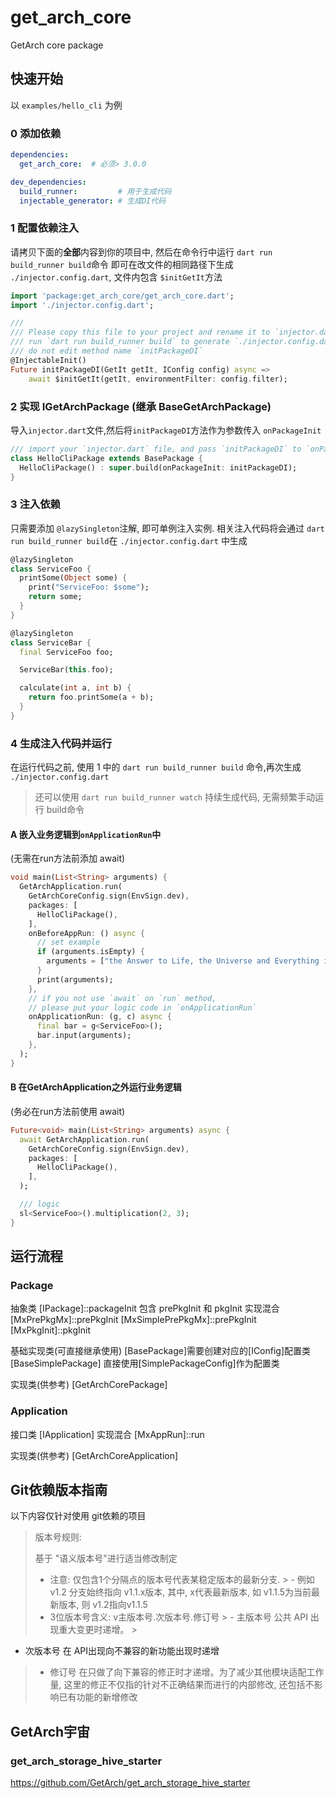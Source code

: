 # get_arch_core

GetArch core package

## 快速开始

以 `examples/hello_cli` 为例

### 0 添加依赖

```yaml
dependencies:
  get_arch_core:  # 必须> 3.0.0

dev_dependencies:
  build_runner:         # 用于生成代码
  injectable_generator: # 生成DI代码
```

### 1 配置依赖注入

请拷贝下面的**全部**内容到你的项目中, 然后在命令行中运行 `dart run build_runner build`命令 即可在改文件的相同路径下生成 `./injector.config.dart`,
文件内包含 `$initGetIt`方法

```dart
import 'package:get_arch_core/get_arch_core.dart';
import './injector.config.dart';

///
/// Please copy this file to your project and rename it to `injector.dart`
/// run `dart run build_runner build` to generate `./injector.config.dart`
/// do not edit method name `initPackageDI`
@InjectableInit()
Future initPackageDI(GetIt getIt, IConfig config) async =>
    await $initGetIt(getIt, environmentFilter: config.filter);
```

### 2 实现 IGetArchPackage (继承 BaseGetArchPackage)

导入`injector.dart`文件,然后将`initPackageDI`方法作为参数传入 `onPackageInit`

```dart
/// import your `injector.dart` file, and pass `initPackageDI` to `onPackageInit`
class HelloCliPackage extends BasePackage {
  HelloCliPackage() : super.build(onPackageInit: initPackageDI);
}
```

### 3 注入依赖

只需要添加 `@lazySingleton`注解, 即可单例注入实例. 相关注入代码将会通过 `dart run build_runner build`在 `./injector.config.dart` 中生成

```dart
@lazySingleton
class ServiceFoo {
  printSome(Object some) {
    print("ServiceFoo: $some");
    return some;
  }
}

@lazySingleton
class ServiceBar {
  final ServiceFoo foo;

  ServiceBar(this.foo);

  calculate(int a, int b) {
    return foo.printSome(a + b);
  }
}
```

### 4 生成注入代码并运行

在运行代码之前, 使用 1 中的 `dart run build_runner build` 命令,再次生成 `./injector.config.dart`
> 还可以使用 `dart run build_runner watch` 持续生成代码, 无需频繁手动运行 build命令

#### A 嵌入业务逻辑到`onApplicationRun`中
(无需在run方法前添加 await)
```dart
void main(List<String> arguments) {
  GetArchApplication.run(
    GetArchCoreConfig.sign(EnvSign.dev),
    packages: [
      HelloCliPackage(),
    ],
    onBeforeAppRun: () async {
      // set example
      if (arguments.isEmpty) {
        arguments = ["the Answer to Life, the Universe and Everything is"];
      }
      print(arguments);
    },
    // if you not use `await` on `run` method,
    // please put your logic code in `onApplicationRun`
    onApplicationRun: (g, c) async {
      final bar = g<ServiceFoo>();
      bar.input(arguments);
    },
  );
}
```

#### B 在GetArchApplication之外运行业务逻辑
(务必在run方法前使用 await)
```dart
Future<void> main(List<String> arguments) async {
  await GetArchApplication.run(
    GetArchCoreConfig.sign(EnvSign.dev),
    packages: [
      HelloCliPackage(),
    ],
  );

  /// logic
  sl<ServiceFoo>().multiplication(2, 3);
}
```

## 运行流程

### Package

抽象类 [IPackage]::packageInit 包含 prePkgInit 和 pkgInit 实现混合
[MxPrePkgMx]::prePkgInit
[MxSimplePrePkgMx]::prePkgInit
[MxPkgInit]::pkgInit

基础实现类(可直接继承使用)
[BasePackage]需要创建对应的[IConfig]配置类
[BaseSimplePackage] 直接使用[SimplePackageConfig]作为配置类

实现类(供参考)
[GetArchCorePackage]

### Application

接口类 [IApplication]
实现混合 [MxAppRun]::run

实现类(供参考)
[GetArchCoreApplication]

## Git依赖版本指南

以下内容仅针对使用 git依赖的项目

> 版本号规则:
>
> 基于 "语义版本号"进行适当修改制定
>
> - 注意:  仅包含1个分隔点的版本号代表某稳定版本的最新分支.
    >   - 例如 v1.2 分支始终指向 v1.1.x版本, 其中, x代表最新版本, 如 v1.1.5为当前最新版本, 则 v1.2指向v1.1.5
> - 3位版本号含义: v主版本号.次版本号.修订号
    >   - 主版本号 公共 API 出现重大变更时递增。
    >

- 次版本号 在 API出现向不兼容的新功能出现时递增

> - 修订号 在只做了向下兼容的修正时才递增。为了减少其他模块适配工作量, 这里的修正不仅指的针对不正确结果而进行的内部修改, 还包括不影响已有功能的新增修改

## GetArch宇宙

### get_arch_storage_hive_starter

https://github.com/GetArch/get_arch_storage_hive_starter